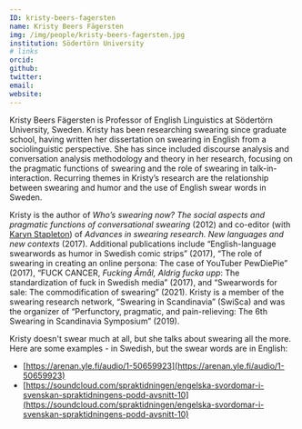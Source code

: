 ```yaml
---
ID: kristy-beers-fagersten
name: Kristy Beers Fägersten
img: /img/people/kristy-beers-fagersten.jpg
institution: Södertörn University
# links
orcid: 
github: 
twitter: 
email: 
website: 
---
```


Kristy Beers Fägersten is Professor of English Linguistics at Södertörn University, Sweden. Kristy has been researching swearing since graduate school, having written her dissertation on swearing in English from a sociolinguistic perspective. She has since included discourse analysis and conversation analysis methodology and theory in her research, focusing on the pragmatic functions of swearing and the role of swearing in talk-in-interaction. Recurring themes in Kristy’s research are the relationship between swearing and humor and the use of English swear words in Sweden. 

Kristy is the author of _Who’s swearing now? The social aspects and pragmatic functions of conversational swearing_ (2012) and co-editor (with [Karyn Stapleton](/who-we-are/#karyn-stapleton)) of _Advances in swearing research. New languages and new contexts_ (2017). Additional publications include “English-language swearwords as humor in Swedish comic strips” (2017), “The role of swearing in creating an online persona: The case of YouTuber PewDiePie” (2017), “FUCK CANCER, _Fucking Åmål, Aldrig fucka upp_: The standardization of fuck in Swedish media” (2017), and “Swearwords for sale: The commodification of swearing” (2021). Kristy is a member of the swearing research network, “Swearing in Scandinavia” (SwiSca) and was the organizer of “Perfunctory, pragmatic, and pain-relieving: The 6th Swearing in Scandinavia Symposium” (2019). 

Kristy doesn't swear much at all, but she talks about swearing all the more. Here are some examples - in Swedish, but the swear words are in English: 
* [https://arenan.yle.fi/audio/1-50659923](https://arenan.yle.fi/audio/1-50659923)
* [https://soundcloud.com/spraktidningen/engelska-svordomar-i-svenskan-spraktidningens-podd-avsnitt-10](https://soundcloud.com/spraktidningen/engelska-svordomar-i-svenskan-spraktidningens-podd-avsnitt-10) 
